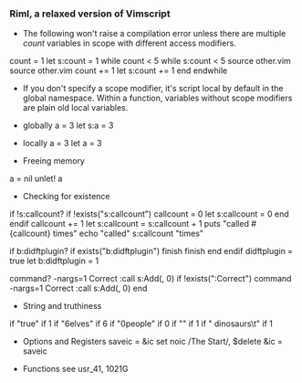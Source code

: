### Riml, a relaxed version of Vimscript

* The following won't raise a compilation error unless there are multiple *count*
variables in scope with different access modifiers.

count = 1                     let s:count = 1
while count < 5               while s:count < 5
  source other.vim              source other.vim
  count += 1                    let s:count += 1
end                           endwhile

* If you don't specify a scope modifier, it's script local by default in the
  global namespace. Within a function, variables without scope modifiers are plain
  old local variables.

* globally
a = 3                         let s:a = 3

* locally
a = 3                         let a = 3

* Freeing memory

a = nil                       unlet! a

* Checking for existence

if !s:callcount?                       if !exists("s:callcount")
  callcount = 0                         let s:callcount = 0
end                                    endif
callcount += 1                         let s:callcount = s:callcount + 1
puts "called #{callcount} times"       echo "called" s:callcount "times"


if b:didftplugin?                     if exists("b:didftplugin")
  finish                                finish
end                                   endif
didftplugin = true                    let b:didftplugin = 1

command? -nargs=1 Correct :call s:Add(<q-args>, 0)      if !exists(":Correct")
                                                          command -nargs=1 Correct :call s:Add(<q-args>, 0)
                                                        end
* String and truthiness

if "true"                               if 1
if "6elves"                             if 6
if "0people"                            if 0
if ""                                   if 1
if " dinosaurs\t"                       if 1

* Options and Registers
saveic = &ic
set noic
/The Start/, $delete
&ic = saveic

* Functions
see usr_41, 1021G
